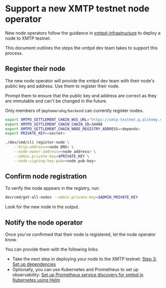 # Support a new XMTP testnet node operator

New node operators follow the guidance in [xmtpd-infrastructure](https://github.com/xmtp/xmtpd-infrastructure) to deploy a node to XMTP testnet.

This document outlines the steps the xmtpd dev team takes to support this process.

## Register their node

The new node operator will provide the xmtpd dev team with their node's public key and address. Use them to register their node.

Prompt them to ensure that the public key and address are correct as they are immutable and can't be changed in the future.

Only members of `@ephemerahq/backend` can currently register nodes.

```bash
export XMTPD_SETTLEMENT_CHAIN_WSS_URL="https://xmtp-testnet.g.alchemy.com/v2/<apikey>"
export XMTPD_SETTLEMENT_CHAIN_CHAIN_ID=34498
export XMTPD_SETTLEMENT_CHAIN_NODE_REGISTRY_ADDRESS=<depends>
export PRIVATE_KEY=<secret>

./dev/cmd/cli register-node \
    --http-address=<node DNS> \
    --node-owner-address=<node address> \
    --admin.private-key=$PRIVATE_KEY \
    --node-signing-key-pub=<node pub-key>
```

## Confirm node registration

To verify the node appears in the registry, run:

```bash
dev/cmd/get-all-nodes --admin.private-key=$ADMIN_PRIVATE_KEY
```

Look for the new node in the output.

## Notify the node operator

Once you've confirmed that their node is registered, let the node operator know.

You can provide them with the following links:

- Take the next step in deploying your node to the XMTP testnet: [Step 3: Set up dependencies](https://github.com/xmtp/xmtpd-infrastructure/blob/main/helm/README.md#step-3-set-up-dependencies)
- Optionally, you can use Kubernetes and Prometheus to set up observability: [Set up Prometheus service discovery for xmtpd in Kubernetes using Helm](/doc/k8s-prometheus-monitoring.md)
